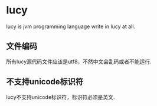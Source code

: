 # lucy

lucy is jvm programming language write in lucy at all.

## 文件编码

所有lucy源代码文件应该是utf8，不然中文会乱码或者不能运行.

## 不支持unicode标识符
lucy不支持unicode标识符，标识符必须是英文.
